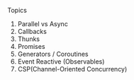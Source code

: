 Topics

1. Parallel vs Async
2. Callbacks
3. Thunks
4. Promises
5. Generators / Coroutines
6. Event Reactive (Observables)
7. CSP(Channel-Oriented Concurrency)

